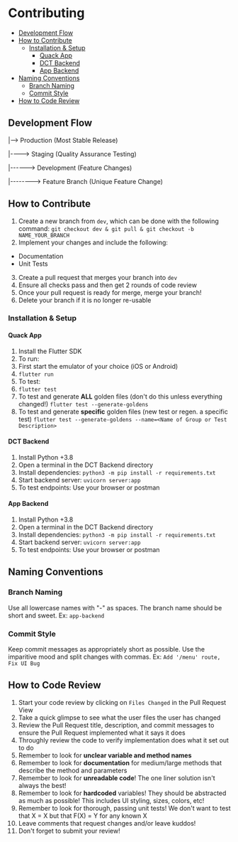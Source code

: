 # Contributing

- [Development Flow](#Development-Flow)
- [How to Contribute](#How-to-Contribute)
  - [Installation & Setup](#Installation-&-Setup)
    - [Quack App](#Quack-App)
	- [DCT Backend](#DCT-Backend)
	- [App Backend](#App-Backend)
- [Naming Conventions](#Naming-Conventions)
  - [Branch Naming](#Branch-Naming)
  - [Commit Style](#Commit-Style)
- [How to Code Review](#How-to-Code-Review)

## Development Flow

|--> Production (Most Stable Release)

|----> Staging (Quality Assurance Testing)

|------> Development (Feature Changes)

|--------> Feature Branch (Unique Feature Change)

## How to Contribute

1. Create a new branch from `dev`, which can be done with the following command: `git checkout dev & git pull & git checkout -b NAME_YOUR_BRANCH`
2. Implement your changes and include the following:
  - Documentation
  - Unit Tests
3. Create a pull request that merges your branch into `dev`
4. Ensure all checks pass and then get 2 rounds of code review
5. Once your pull request is ready for merge, merge your branch! 
6. Delete your branch if it is no longer re-usable

### Installation & Setup

#### Quack App

1. Install the Flutter SDK
2. To run:
  1. First start the emulator of your choice (iOS or Android)
  2. `flutter run`
3. To test:
  1. `flutter test`
  2. To test and generate **ALL** golden files (don't do this unless everything changed!)
    `flutter test --generate-goldens`
  3. To test and generate **specific** golden files (new test or regen. a specific test)
    `flutter test --generate-goldens --name=<Name of Group or Test Description>`

#### DCT Backend

1. Install Python +3.8
2. Open a terminal in the DCT Backend directory
3. Install dependencies: `python3 -m pip install -r requirements.txt`
4. Start backend server: `uvicorn server:app`
5. To test endpoints: Use your browser or postman

#### App Backend

1. Install Python +3.8
2. Open a terminal in the DCT Backend directory
3. Install dependencies: `python3 -m pip install -r requirements.txt`
4. Start backend server: `uvicorn server:app`
5. To test endpoints: Use your browser or postman

## Naming Conventions

### Branch Naming

Use all lowercase names with "-" as spaces. The branch name should be short and sweet. Ex: `app-backend`

### Commit Style

Keep commit messages as appropriately short as possible. Use the imparitive mood and split changes with commas. Ex: `Add '/menu' route, Fix UI Bug`

## How to Code Review

1. Start your code review by clicking on `Files Changed` in the Pull Request View
2. Take a quick glimpse to see what the user files the user has changed
3. Review the Pull Request title, description, and commit messages to ensure the Pull Request implemented what it says it does
4. Throughly review the code to verify implementation does what it set out to do
  1. Remember to look for **unclear variable and method names**
  2. Remember to look for **documentation** for medium/large methods that describe the method and parameters
  3. Remember to look for **unreadable code**! The one liner solution isn't always the best!
  4. Remember to look for **hardcoded** variables! They should be abstracted as much as possible!
      This includes UI styling, sizes, colors, etc!
  5. Remember to look for thorough, passing unit tests! We don't want to test that X = X but that F(X) = Y for any known X
5. Leave comments that request changes and/or leave kuddos!
6. Don't forget to submit your review!
